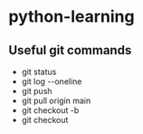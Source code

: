 # python-learning

## Useful git commands
- git status
- git log --oneline
- git push
- git pull origin main
- git checkout -b <new-branch-name>
- git checkout <some-other-branch>

